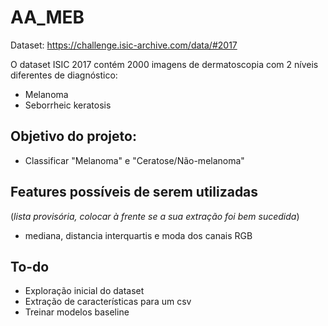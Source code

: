 # AA_MEB

Dataset: https://challenge.isic-archive.com/data/#2017

O dataset ISIC 2017 contém 2000 imagens de dermatoscopia com 2 níveis diferentes de diagnóstico:
* Melanoma
* Seborrheic keratosis 

## Objetivo do projeto:
- Classificar "Melanoma" e "Ceratose/Não-melanoma"

## Features possíveis de serem utilizadas 
(*lista provisória, colocar à frente se a sua extração foi bem sucedida*)
* mediana, distancia interquartis e moda dos canais RGB


## To-do

* Exploração inicial do dataset
* Extração de características para um csv
* Treinar modelos baseline
